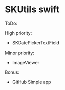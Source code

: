 # SKUtils swift

ToDo:

High priority:
- SKDatePickerTextField

Minor priority:
- ImageViewer

Bonus:
- GitHub Simple app
